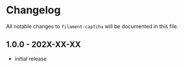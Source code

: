 # Changelog

All notable changes to `filament-captcha` will be documented in this file.

## 1.0.0 - 202X-XX-XX

- initial release
